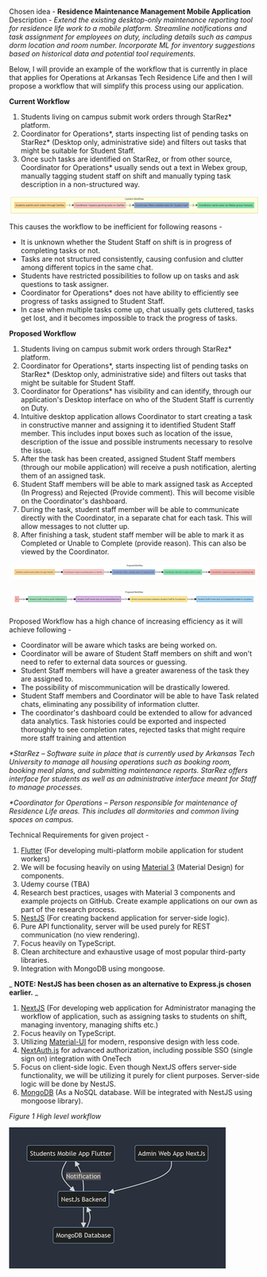 Chosen idea - **Residence Maintenance Management Mobile Application**
 Description - _Extend the existing desktop-only maintenance reporting tool for residence life work to a mobile platform. Streamline notifications and task assignment for employees on duty, including details such as campus dorm location and room number. Incorporate ML for inventory suggestions based on historical data and potential tool requirements._

Below, I will provide an example of the workflow that is currently in place that applies for Operations at Arkansas Tech Residence Life and then I will propose a workflow that will simplify this process using our application.

**Current Workflow**

1. Students living on campus submit work orders through StarRez\* platform.
2. Coordinator for Operations\*, starts inspecting list of pending tasks on StarRez\* (Desktop only, administrative side) and filters out tasks that might be suitable for Student Staff.
3. Once such tasks are identified on StarRez, or from other source, Coordinator for Operations\* usually sends out a text in Webex group, manually tagging student staff on shift and manually typing task description in a non-structured way.

![](readme_img/Picture1.png)

This causes the workflow to be inefficient for following reasons -

- It is unknown whether the Student Staff on shift is in progress of completing tasks or not.
- Tasks are not structured consistently, causing confusion and clutter among different topics in the same chat.
- Students have restricted possibilities to follow up on tasks and ask questions to task assigner.
- Coordinator for Operations\* does not have ability to efficiently see progress of tasks assigned to Student Staff.
- In case when multiple tasks come up, chat usually gets cluttered, tasks get lost, and it becomes impossible to track the progress of tasks.

**Proposed Workflow**

1. Students living on campus submit work orders through StarRez\* platform.
2. Coordinator for Operations\*, starts inspecting list of pending tasks on StarRez\* (Desktop only, administrative side) and filters out tasks that might be suitable for Student Staff.
3. Coordinator for Operations\* has visibility and can identify, through our application's Desktop interface on who of the Student Staff is currently on Duty.
4. Intuitive desktop application allows Coordinator to start creating a task in constructive manner and assigning it to identified Student Staff member. This includes input boxes such as location of the issue, description of the issue and possible instruments necessary to resolve the issue.
5. After the task has been created, assigned Student Staff members (through our mobile application) will receive a push notification, alerting them of an assigned task.
6. Student Staff members will be able to mark assigned task as Accepted (In Progress) and Rejected (Provide comment). This will become visible on the Coordinator's dashboard.
7. During the task, student staff member will be able to communicate directly with the Coordinator, in a separate chat for each task. This will allow messages to not clutter up.
8. After finishing a task, student staff member will be able to mark it as Completed or Unable to Complete (provide reason). This can also be viewed by the Coordinator.

![](readme_img/Picture2.png)

![](readme_img/Picture3.png)

Proposed Workflow has a high chance of increasing efficiency as it will achieve following -

- Coordinator will be aware which tasks are being worked on.
- Coordinator will be aware of Student Staff members on shift and won't need to refer to external data sources or guessing.
- Student Staff members will have a greater awareness of the task they are assigned to.
- The possibility of miscommunication will be drastically lowered.
- Student Staff members and Coordinator will be able to have Task related chats, eliminating any possibility of information clutter.
- The coordinator's dashboard could be extended to allow for advanced data analytics. Task histories could be exported and inspected thoroughly to see completion rates, rejected tasks that might require more staff training and attention

_\*StarRez – Software suite in place that is currently used by Arkansas Tech University to manage all housing operations such as booking room, booking meal plans, and submitting maintenance reports. StarRez offers interface for students as well as an administrative interface meant for Staff to manage processes._

_\*Coordinator for Operations – Person responsible for maintenance of Residence Life areas. This includes all dormitories and common living spaces on campus._

Technical Requirements for given project -

1. ⁠[Flutter](https://flutter.dev/) (For developing multi-platform mobile application for student workers)
  1. We will be focusing heavily on using [Material 3](https://m3.material.io/components) (Material Design) for components.
  2. Udemy course (TBA)
  3. Research best practices, usages with Material 3 components and example projects on GitHub. Create example applications on our own as part of the research process.
2. [NestJS](https://nestjs.com/) (For creating backend application for server-side logic).
  1. Pure API functionality, server will be used purely for REST communication (no view rendering).
  2. Focus heavily on TypeScript.
  3. Clean architecture and exhaustive usage of most popular third-party libraries.
  4. Integration with MongoDB using mongoose.

_ **NOTE: NestJS has been chosen as an alternative to Express.js chosen earlier.** _

1. [NextJS](https://nextjs.org/) (For developing web application for Administrator managing the workflow of application, such as assigning tasks to students on shift, managing inventory, managing shifts etc.)
  1. Focus heavily on TypeScript.
  2. Utilizing [Material-UI](https://mui.com/material-ui/) for modern, responsive design with less code.
  3. [NextAuth.js](https://next-auth.js.org/) for advanced authorization, including possible SSO (single sign on) integration with OneTech
  4. Focus on client-side logic. Even though NextJS offers server-side functionality, we will be utilizing it purely for client purposes. Server-side logic will be done by NestJS.
2. [MongoDB](https://www.mongodb.com/) (As a NoSQL database. Will be integrated with NestJS using mongoose library).

_Figure 1 High level workflow_

![](readme_img/Picture4.png)